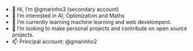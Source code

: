 - 👋 Hi, I’m @gmarinho3 (secondary account)
- 👀 I’m interested in AI, Optimization and Maths
- 🌱 I’m currently learning machine learning and web develompent.
- 💞️ I’m looking to make personal projects and contribute on open source projects.
- 📫 Principal account: @gmarinho2


<!---
gmarinho3/gmarinho3 is a ✨ special ✨ repository because its `README.md` (this file) appears on your GitHub profile.
You can click the Preview link to take a look at your changes.
--->
